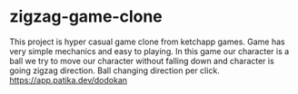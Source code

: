 # zigzag-game-clone
This project is hyper casual game clone from ketchapp games. Game has very simple mechanics and easy to playing.
In this game our character is a ball we try to move our character without falling down and character is going zigzag direction.
Ball changing direction per click.
https://app.patika.dev/dodokan
